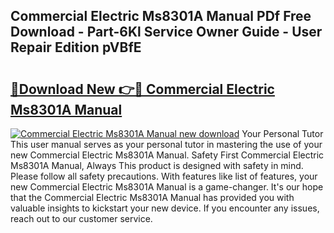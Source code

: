 ## Commercial Electric Ms8301A Manual PDf Free Download - Part-6Kl Service Owner Guide - User Repair Edition pVBfE

# <h2><a href="http://bc17909.oget.top/?id=Commercial+Electric+Ms8301A+Manual">🔗Download New 👉🔴 Commercial Electric Ms8301A Manual</a></h2>

[![Commercial Electric Ms8301A Manual new download](https://i.imgur.com/5g1atiW.png)](http://bc17909.oget.top/?id=Commercial+Electric+Ms8301A+Manual)
Your Personal Tutor This user manual serves as your personal tutor in mastering the use of your new Commercial Electric Ms8301A Manual. Safety First Commercial Electric Ms8301A Manual, Always This product is designed with safety in mind. Please follow all safety precautions. With features like list of features, your new Commercial Electric Ms8301A Manual is a game-changer. It's our hope that the Commercial Electric Ms8301A Manual has provided you with valuable insights to kickstart your new device. If you encounter any issues, reach out to our customer service.
